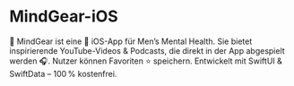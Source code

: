 # MindGear-iOS
🧠 MindGear ist eine 📱 iOS-App für Men’s Mental Health. Sie bietet inspirierende YouTube-Videos &amp; Podcasts, die direkt in der App abgespielt werden 🎧. Nutzer können Favoriten ⭐️ speichern. Entwickelt mit SwiftUI &amp; SwiftData – 100 % kostenfrei.
